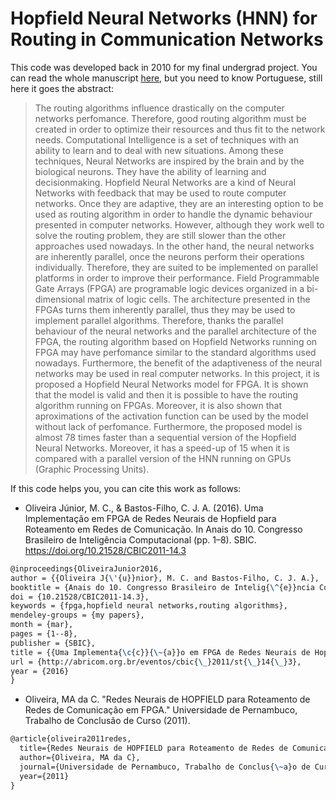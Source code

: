# Hopfield Neural Networks (HNN) for Routing in Communication Networks

This code was developed back in 2010 for my final undergrad project. You can read the whole manuscript [here](https://www.researchgate.net/publication/311885974_Redes_Neurais_de_Hopfield_para_Roteamento_de_Redes_de_Comunicacao_em_FPGA), but you need to know Portuguese, still here it goes the abstract:

> The routing algorithms influence drastically on the computer networks perfomance. Therefore, good routing algorithm must be created in order to optimize their resources and thus fit to the network needs. Computational Intelligence is a set of techniques with an ability to learn and to deal with new situations. Among these techniques, Neural Networks are inspired by the brain and by the biological neurons. They have the ability of learning and decisionmaking. Hopfield Neural Networks are a kind of Neural Networks with feedback that may be used to route computer networks. Once they are adaptive, they are an interesting option to be used as routing algorithm in order to handle the dynamic behaviour presented in computer networks. However, although they work well to solve the routing problem, they are still slower than the other approaches used nowadays. In the other hand, the neural networks are inherently parallel, once the neurons perform their operations individually. Therefore, they are suited to be implemented on parallel platforms in order to improve their performance. Field Programmable Gate Arrays (FPGA) are programable logic devices organized in a bi-dimensional matrix of logic cells. The architecture presented in the FPGAs turns them inherently parallel, thus they may be used to implement parallel algorithms. Therefore, thanks the parallel behaviour of the neural networks and the parallel architecture of the FPGA, the routing algorithm based on Hopfield Networks running on FPGA may have perfomance similar to the standard algorithms used nowadays. Furthermore, the benefit of the adaptiveness of the neural networks may be used in real computer networks. In this project, it is proposed a Hopfield Neural Networks model for FPGA. It is shown that the model is valid and then it is possible to have the routing algorithm running on FPGAs. Moreover, it is also shown that aproximations of the activation function can be used by the model without lack of perfomance. Furthermore, the proposed model is almost 78 times faster than a sequential version of the Hopfield Neural Networks. Moreover, it has a speed-up of 15 when it is compared with a parallel version of the HNN running on GPUs (Graphic Processing Units). 

If this code helps you, you can cite this work as follows:


* Oliveira Júnior, M. C., & Bastos-Filho, C. J. A. (2016). Uma Implementação em FPGA de Redes Neurais de Hopfield para Roteamento em Redes de Comunicação. In Anais do 10. Congresso Brasileiro de Inteligência Computacional (pp. 1–8). SBIC. https://doi.org/10.21528/CBIC2011-14.3

```tex
@inproceedings{OliveiraJunior2016,
author = {{Oliveira J{\'{u}}nior}, M. C. and Bastos-Filho, C. J. A.},
booktitle = {Anais do 10. Congresso Brasileiro de Intelig{\^{e}}ncia Computacional},
doi = {10.21528/CBIC2011-14.3},
keywords = {fpga,hopfield neural networks,routing algorithms},
mendeley-groups = {my papers},
month = {mar},
pages = {1--8},
publisher = {SBIC},
title = {{Uma Implementa{\c{c}}{\~{a}}o em FPGA de Redes Neurais de Hopfield para Roteamento em Redes de Comunica{\c{c}}{\~{a}}o}},
url = {http://abricom.org.br/eventos/cbic{\_}2011/st{\_}14{\_}3},
year = {2016}
}
```
* Oliveira, MA da C. "Redes Neurais de HOPFIELD para Roteamento de Redes de Comunicação em FPGA." Universidade de Pernambuco, Trabalho de Conclusão de Curso (2011).
```tex
@article{oliveira2011redes,
  title={Redes Neurais de HOPFIELD para Roteamento de Redes de Comunica{\c{c}}{\~a}o em FPGA},
  author={Oliveira, MA da C},
  journal={Universidade de Pernambuco, Trabalho de Conclus{\~a}o de Curso},
  year={2011}
}
```

